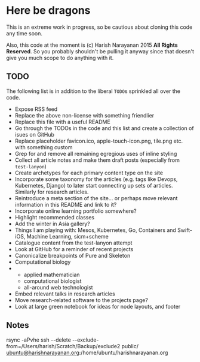 # Here be dragons

This is an extreme work in progress, so be cautious about cloning this
code any time soon.

Also, this code at the moment is (c) Harish Narayanan 2015 **All
Rights Reserved**. So you probably shouldn't be pulling it anyway
since that doesn't give you much scope to do anything with it.

## TODO

The following list is in addition to the liberal `TODO`s sprinkled all
over the code.

- Expose RSS feed
- Replace the above non-license with something friendlier
- Replace this file with a useful README
- Go through the TODOs in the code and this list and create a
  collection of isues on GitHub
- Replace placeholder favicon.ico, apple-touch-icon.png, tile.png
  etc. with something custom
- Grep for and remove all remaining egregious uses of inline styling
- Collect all article notes and make them draft posts (especially from
 `test-lanyon`)
- Create archetypes for each primary content type on the site
- Incorporate some taxonomy for the articles (e.g. tags like Devops,
  Kubernetes, Django) to later start connecting up sets of
  articles. Similarly for research articles.
- Reintroduce a meta section of the site... or perhaps move relevant
  information in this README and link to it?
- Incorporate online learning portfolio somewhere?
- Highlight recommended classes
- Add the winter in Asia gallery?
- Things I am playing with: Mesos, Kubernetes, Go, Containers and
  Swift-iOS, Machine Learning, sicm+scheme
- Catalogue content from the test-lanyon attempt
- Look at GitHub for a reminder of recent projects
- Canonicalize breakpoints of Pure and Skeleton
- Computational biology
- - applied mathematician
  - computational biologist
  - all-around web technologist
- Embed relevant talks in research articles
- Move research-related software to the projects page?
- Look at large green notebook for ideas for node layouts, and footer

## Notes

rsync -aPvhe ssh --delete --exclude-from=/Users/harish/Scratch/Backup/exclude2 public/ ubuntu@harishnarayanan.org:/home/ubuntu/harishnarayanan.org
